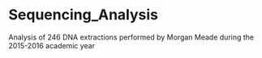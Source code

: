 # Sequencing_Analysis
Analysis of 246 DNA extractions performed by Morgan Meade during the 2015-2016 academic year

